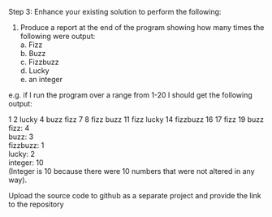 Step 3: Enhance your existing solution to perform the following:
1. Produce a report at the end of the program showing how many times the following were output:\
a. Fizz\
b. Buzz\
c. Fizzbuzz\
d. Lucky\
e. an integer

e.g. if I run the program over a range from 1-20 I should get the following output:

1 2 lucky 4 buzz fizz 7 8 fizz buzz 11 fizz lucky 14 fizzbuzz 16 17 fizz 19 buzz\
fizz: 4\
buzz: 3\
fizzbuzz: 1\
lucky: 2\
integer: 10\
(Integer is 10 because there were 10 numbers that were not altered in any way).

Upload the source code to github as a separate project and provide the link to the repository